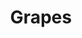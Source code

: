 ---
layout: item
title: Grapes
item-id: 1987
datatable: true
id: 1987
name: "Grapes"
monsters:
  - id: 655
    name: "Goblin"
    combat_level: 5
    wiki_url: "https://oldschool.runescape.wiki/w/Goblin#Level_5"
    drops:
      - quantity: "1"
        noted: false
        rarity: 0.0078125
    image: "https://oldschool.runescape.wiki/images/d/d2/Goblin.png?21289"
  - id: 2485
    name: "Goblin"
    combat_level: 13
    wiki_url: "https://oldschool.runescape.wiki/w/Goblin#Level_13"
    drops:
      - quantity: "1"
        noted: false
        rarity: 0.0078125
    image: "https://oldschool.runescape.wiki/images/d/d2/Goblin.png?21289"
  - id: 2486
    name: "Goblin"
    combat_level: 11
    wiki_url: "https://oldschool.runescape.wiki/w/Goblin#Level_11"
    drops:
      - quantity: "1"
        noted: false
        rarity: 0.0078125
    image: "https://oldschool.runescape.wiki/images/d/d2/Goblin.png?21289"
  - id: 2487
    name: "Goblin"
    combat_level: 16
    wiki_url: "https://oldschool.runescape.wiki/w/Goblin#Level_16"
    drops:
      - quantity: "1"
        noted: false
        rarity: 0.0078125
    image: "https://oldschool.runescape.wiki/images/d/d2/Goblin.png?21289"
  - id: 2488
    name: "Goblin"
    combat_level: 25
    wiki_url: "https://oldschool.runescape.wiki/w/Goblin#Level_25"
    drops:
      - quantity: "1"
        noted: false
        rarity: 0.0078125
    image: "https://oldschool.runescape.wiki/images/d/d2/Goblin.png?21289"
  - id: 3028
    name: "Goblin"
    combat_level: 2
    wiki_url: "https://oldschool.runescape.wiki/w/Goblin#Level_2"
    drops:
      - quantity: "1"
        noted: false
        rarity: 0.0078125
    image: "https://oldschool.runescape.wiki/images/d/d2/Goblin.png?21289"
---